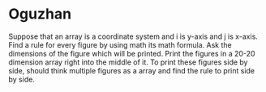# Oguzhan
Suppose that an array is a coordinate system and i is y-axis and j is x-axis.
Find a rule for every figure by using math its math formula.
Ask the dimensions of the figure which will be printed.
Print the figures in a 20-20 dimension array right into the middle of it.
To print these figures side by side, should think multiple figures as a array and find the rule to print side by side.
